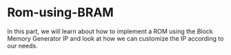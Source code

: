 # Rom-using-BRAM
In this part, we will learn about how to implement a ROM using the Block Memory Generator IP and look at how we can customize the IP according to our needs.
